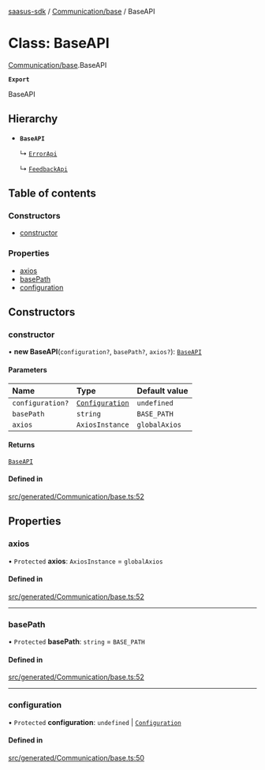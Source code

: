 [saasus-sdk](../README.md) / [Communication/base](../modules/Communication_base.md) / BaseAPI

# Class: BaseAPI

[Communication/base](../modules/Communication_base.md).BaseAPI

**`Export`**

BaseAPI

## Hierarchy

- **`BaseAPI`**

  ↳ [`ErrorApi`](Communication_api.ErrorApi.md)

  ↳ [`FeedbackApi`](Communication_api.FeedbackApi.md)

## Table of contents

### Constructors

- [constructor](Communication_base.BaseAPI.md#constructor)

### Properties

- [axios](Communication_base.BaseAPI.md#axios)
- [basePath](Communication_base.BaseAPI.md#basepath)
- [configuration](Communication_base.BaseAPI.md#configuration)

## Constructors

### constructor

• **new BaseAPI**(`configuration?`, `basePath?`, `axios?`): [`BaseAPI`](Communication_base.BaseAPI.md)

#### Parameters

| Name | Type | Default value |
| :------ | :------ | :------ |
| `configuration?` | [`Configuration`](Communication_configuration.Configuration.md) | `undefined` |
| `basePath` | `string` | `BASE_PATH` |
| `axios` | `AxiosInstance` | `globalAxios` |

#### Returns

[`BaseAPI`](Communication_base.BaseAPI.md)

#### Defined in

[src/generated/Communication/base.ts:52](https://github.com/saasus-platform/saasus-sdk-javascript/blob/55abc15/src/generated/Communication/base.ts#L52)

## Properties

### axios

• `Protected` **axios**: `AxiosInstance` = `globalAxios`

#### Defined in

[src/generated/Communication/base.ts:52](https://github.com/saasus-platform/saasus-sdk-javascript/blob/55abc15/src/generated/Communication/base.ts#L52)

___

### basePath

• `Protected` **basePath**: `string` = `BASE_PATH`

#### Defined in

[src/generated/Communication/base.ts:52](https://github.com/saasus-platform/saasus-sdk-javascript/blob/55abc15/src/generated/Communication/base.ts#L52)

___

### configuration

• `Protected` **configuration**: `undefined` \| [`Configuration`](Communication_configuration.Configuration.md)

#### Defined in

[src/generated/Communication/base.ts:50](https://github.com/saasus-platform/saasus-sdk-javascript/blob/55abc15/src/generated/Communication/base.ts#L50)
